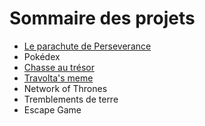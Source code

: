 # Sommaire des projets

- [Le parachute de Perseverance](../Perseverance/perseveranceSNT/)
- Pokédex
- [Chasse au trésor](../Tresor/tresor/)
- [Travolta's meme](../Travolta/travolta/)
- Network of Thrones
- Tremblements de terre
- Escape Game
